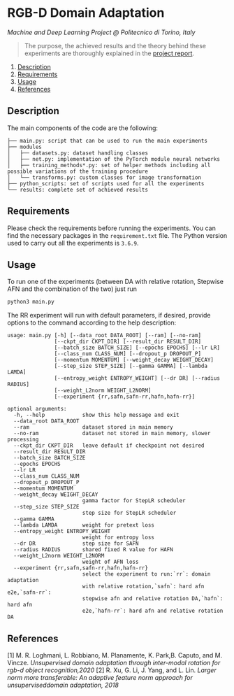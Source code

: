 # RGB-D Domain Adaptation
_Machine and Deep Learning Project @ Politecnico di Torino, Italy_

> The purpose, the achieved results and the theory behind these experiments are thoroughly explained in the [project report](https://github.com/toyo97/rgbd-domain-adaptation/blob/master/report.pdf).

1. [Description](#description)
2. [Requirements](#requirements)
3. [Usage](#usage)
4. [References](#references)

## Description
The main components of the code are the following:
```
├── main.py: script that can be used to run the main experiments
├── modules
│   ├── datasets.py: dataset handling classes
│   ├── net.py: implementation of the PyTorch module neural networks
│   ├── training_methods*.py: set of helper methods including all possible variations of the training procedure
│   └── transforms.py: custom classes for image transformation
├── python_scripts: set of scripts used for all the experiments
└── results: complete set of achieved results
```

## Requirements
Please check the requirements before running the experiments. You can find the necessary packages in the `requirement.txt` file. The Python version used to carry out all the experiments is `3.6.9`.

## Usage
To run one of the experiments (between DA with relative rotation, Stepwise AFN and the combination of the two) just run

```bash
python3 main.py
```
The RR experiment will run with default parameters, if desired, provide options to the command according to the help description:

```
usage: main.py [-h] [--data_root DATA_ROOT] [--ram] [--no-ram]
               [--ckpt_dir CKPT_DIR] [--result_dir RESULT_DIR]
               [--batch_size BATCH_SIZE] [--epochs EPOCHS] [--lr LR]
               [--class_num CLASS_NUM] [--dropout_p DROPOUT_P]
               [--momentum MOMENTUM] [--weight_decay WEIGHT_DECAY]
               [--step_size STEP_SIZE] [--gamma GAMMA] [--lambda LAMDA]
               [--entropy_weight ENTROPY_WEIGHT] [--dr DR] [--radius RADIUS]
               [--weight_L2norm WEIGHT_L2NORM]
               [--experiment {rr,safn,safn-rr,hafn,hafn-rr}]

optional arguments:
  -h, --help            show this help message and exit
  --data_root DATA_ROOT
  --ram                 dataset stored in main memory
  --no-ram              dataset not stored in main memory, slower processing
  --ckpt_dir CKPT_DIR   leave default if checkpoint not desired
  --result_dir RESULT_DIR
  --batch_size BATCH_SIZE
  --epochs EPOCHS
  --lr LR
  --class_num CLASS_NUM
  --dropout_p DROPOUT_P
  --momentum MOMENTUM
  --weight_decay WEIGHT_DECAY
                        gamma factor for StepLR scheduler
  --step_size STEP_SIZE
                        step size for StepLR scheduler
  --gamma GAMMA
  --lambda LAMDA        weight for pretext loss
  --entropy_weight ENTROPY_WEIGHT
                        weight for entropy loss
  --dr DR               step size for SAFN
  --radius RADIUS       shared fixed R value for HAFN
  --weight_L2norm WEIGHT_L2NORM
                        weight of AFN loss
  --experiment {rr,safn,safn-rr,hafn,hafn-rr}
                        select the experiment to run:`rr`: domain adaptation
                        with relative rotation,`safn`: hard afn e2e,`safn-rr`:
                        stepwise afn and relative rotation DA,`hafn`: hard afn
                        e2e,`hafn-rr`: hard afn and relative rotation DA

```

## References

[1] M.  R.  Loghmani,  L.  Robbiano,  M.  Planamente,  K.  Park,B.  Caputo,  and  M.  Vincze. _Unsupervised  domain  adaptation through inter-modal rotation for rgb-d object recognition,2020_
[2] R. Xu, G. Li, J. Yang, and L. Lin. _Larger norm more transferable: An adaptive feature norm approach for unsuperviseddomain adaptation, 2018_
